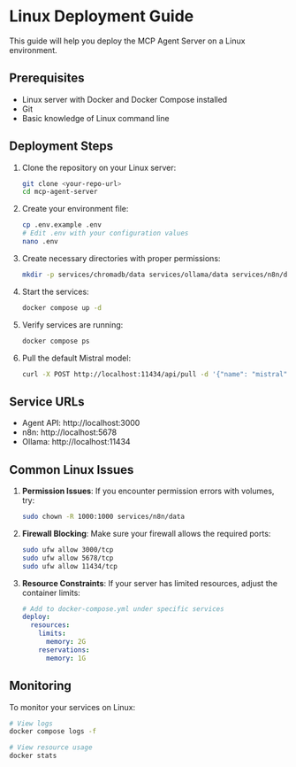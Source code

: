 # Linux Deployment Guide

This guide will help you deploy the MCP Agent Server on a Linux environment.

## Prerequisites

- Linux server with Docker and Docker Compose installed
- Git
- Basic knowledge of Linux command line

## Deployment Steps

1. Clone the repository on your Linux server:
   ```bash
   git clone <your-repo-url>
   cd mcp-agent-server
   ```

2. Create your environment file:
   ```bash
   cp .env.example .env
   # Edit .env with your configuration values
   nano .env
   ```

3. Create necessary directories with proper permissions:
   ```bash
   mkdir -p services/chromadb/data services/ollama/data services/n8n/data
   ```

4. Start the services:
   ```bash
   docker compose up -d
   ```

5. Verify services are running:
   ```bash
   docker compose ps
   ```

6. Pull the default Mistral model:
   ```bash
   curl -X POST http://localhost:11434/api/pull -d '{"name": "mistral"}'
   ```

## Service URLs

- Agent API: http://localhost:3000
- n8n: http://localhost:5678
- Ollama: http://localhost:11434

## Common Linux Issues

1. **Permission Issues**: If you encounter permission errors with volumes, try:
   ```bash
   sudo chown -R 1000:1000 services/n8n/data
   ```

2. **Firewall Blocking**: Make sure your firewall allows the required ports:
   ```bash
   sudo ufw allow 3000/tcp
   sudo ufw allow 5678/tcp
   sudo ufw allow 11434/tcp
   ```

3. **Resource Constraints**: If your server has limited resources, adjust the container limits:
   ```yaml
   # Add to docker-compose.yml under specific services
   deploy:
     resources:
       limits:
         memory: 2G
       reservations:
         memory: 1G
   ```

## Monitoring

To monitor your services on Linux:
```bash
# View logs
docker compose logs -f

# View resource usage
docker stats
``` 